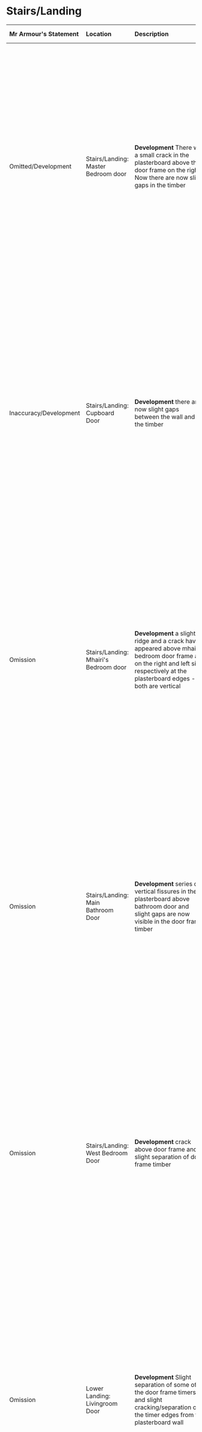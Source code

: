 # Stairs/Landing
Mr Armour's Statement | Location | Description | Additional Notes | Image 
:---  | :---    | :--- | :---   | ---:
Omitted/Development | Stairs/Landing: Master Bedroom door | **Development** There was a small crack in the plasterboard above the door frame on the right. Now there are now slight gaps in the timber | Mr Armour dismissed structural movement citing an absence of gaps in the timber - now there are gaps in the timber  | <a href="https://drive.google.com/uc?export=view&id=18q5YlcIIeJyvAfydAEd4UMA1lkWLhTjG"><img src="https://drive.google.com/uc?export=view&id=18q5YlcIIeJyvAfydAEd4UMA1lkWLhTjG" style="width: 650px; max-width: 20%; height: auto" title="Click to enlarge picture"/><a href="https://drive.google.com/uc?export=view&id=18odg7sSvXC7mnPPXyMHeSWxd0CJmPp6Y"><img src="https://drive.google.com/uc?export=view&id=18odg7sSvXC7mnPPXyMHeSWxd0CJmPp6Y" style="width: 650px; max-width: 20%; height: auto" title="Click to enlarge picture"/><a href="https://drive.google.com/uc?export=view&id=18qDY5hTEDfkojAN4JmGrtsecsmILmWfE"><img src="https://drive.google.com/uc?export=view&id=18qDY5hTEDfkojAN4JmGrtsecsmILmWfE" style="width: 650px; max-width: 20%; height: auto" title="Click to enlarge picture"/>
Inaccuracy/Development | Stairs/Landing: Cupboard Door | **Development** there are now slight gaps between the wall and the timber | **Inaccuracy:** we reported that the upstairs cupboard door now rubs heavily on the carpet when before it did not. Mr Armour instead reported an issue in the catch which is not quite accurate|<a href="https://drive.google.com/uc?export=view&id=1M6jaz-hqqJ85O8FzSc3Q453ttRknOjw3"><img src="https://drive.google.com/uc?export=view&id=1M6jaz-hqqJ85O8FzSc3Q453ttRknOjw3" style="width: 650px; max-width: 20%; height: auto" title="Click to enlarge picture"/>
Omission | Stairs/Landing: Mhairi's Bedroom door|**Development** a slight ridge and a crack have appeared above mhairi's bedroom door frame at on the right and left side respectively at the plasterboard edges - both are vertical | |<a href="https://drive.google.com/uc?export=view&id=190uwIjIqa8BwmPyqzTRgq99DOzNnexNx"><img src="https://drive.google.com/uc?export=view&id=190uwIjIqa8BwmPyqzTRgq99DOzNnexNx" style="width: 650px; max-width: 20%; height: auto" title="Click to enlarge picture"/>
Omission | Stairs/Landing: Main Bathroom Door |**Development** series of vertical fissures in the plasterboard above bathroom door and slight gaps are now visible in the door frame timber | | <a href="https://drive.google.com/uc?export=view&id=19-GQHMotaJZzEMJQ26WqdUf9XStEWHVo"><img src="https://drive.google.com/uc?export=view&id=19-GQHMotaJZzEMJQ26WqdUf9XStEWHVo" style="width: 650px; max-width: 20%; height: auto" title="Click to enlarge picture"/><a href="https://drive.google.com/uc?export=view&id=1AgunfQ-qMGSz2wo_Cd5hl7YMx89S-REu"><img src="https://drive.google.com/uc?export=view&id=1AgunfQ-qMGSz2wo_Cd5hl7YMx89S-REu" style="width: 650px; max-width: 20%; height: auto" title="Click to enlarge picture"/>
Omission | Stairs/Landing: West Bedroom Door|**Development** crack above door frame and slight separation of door frame timber | | <a href="https://drive.google.com/uc?export=view&id=18zCahb9VplprLtggUqkCXMPffStPLdwC"><img src="https://drive.google.com/uc?export=view&id=18zCahb9VplprLtggUqkCXMPffStPLdwC" style="width: 650px; max-width: 20%; height: auto" title="Click to enlarge picture"/>
Omission | Lower Landing: Livingroom Door|**Development** Slight separation of some of the door frame timers and slight cracking/separation of the timer edges from the plasterboard wall | this would have been clearly visible in the [property brochure](https://drive.google.com/file/d/1-dMsdkqNJyB_b9rbycq3mClOOrub1Pds/view?usp=sharing) but it is not | <a href="https://drive.google.com/uc?export=view&id=1BTIG4XsDDFTm878syjNzjuW-gGjeLMNo"><img src="https://drive.google.com/uc?export=view&id=1BTIG4XsDDFTm878syjNzjuW-gGjeLMNo" style="width: 650px; max-width: 20%; height: auto" title="Click to enlarge picture"/><a href="https://drive.google.com/uc?export=view&id=1BQlRDhu4UXx7xlEBjG3Wylw-yIcniRhG"><img src="https://drive.google.com/uc?export=view&id=1BQlRDhu4UXx7xlEBjG3Wylw-yIcniRhG" style="width: 650px; max-width: 20%; height: auto" title="Click to enlarge picture"/>
Mentioned | Upstairs Landing: Ceiling |ridge along gap between plaster board sheets along the ceiling || <a href="https://drive.google.com/uc?export=view&id=18w-ZcD_KsiMWHzG6RW6I_lCWNVNmRUrn"><img src="https://drive.google.com/uc?export=view&id=18w-ZcD_KsiMWHzG6RW6I_lCWNVNmRUrn" style="width: 650px; max-width: 20%; height: auto" title="Click to enlarge picture"/>
Mentioned | Stairs: Stringers | Slight separation of the stair stringer from the central banister wall and a long crack in the plasterboard above the stringer and running parallel to the stringer. <br><br>additionally there is a long paint crack along top of the oppoisite stringer| Mr Armour’s assertion the cracks which follow the wall stringer on the stairs were actually paint lines rather than cracks were dismissed as spurious by our surveyor on his 2nd visit.  He also dismissed Mr Armour’s explanation that:- <br/><br/>*“over time, the weight of persons will allow the timber to flex and open up the paint lines. In our opinion this damage is due to normal usage “*|<a href="https://drive.google.com/uc?export=view&id=199xkMsk8dmX6dT0KWGzGg8THDj8tzTJR"><img src="https://drive.google.com/uc?export=view&id=199xkMsk8dmX6dT0KWGzGg8THDj8tzTJR" style="width: 650px; max-width: 20%; height: auto" title="Click to enlarge picture"/><a href="https://drive.google.com/uc?export=view&id=196qqY7DVHOp-jkvNS6M21WvXXCt22-zJ"><img src="https://drive.google.com/uc?export=view&id=196qqY7DVHOp-jkvNS6M21WvXXCt22-zJ" style="width: 650px; max-width: 20%; height: auto" title="Click to enlarge picture"/><a href="https://drive.google.com/uc?export=view&id=1BBAgzQhd7psAvqOd6zSh8-u1h-pYFyGT"><img src="https://drive.google.com/uc?export=view&id=1BBAgzQhd7psAvqOd6zSh8-u1h-pYFyGT" style="width: 650px; max-width: 20%; height: auto" title="Click to enlarge picture"/>
Omission | Stairs: Surrounding Walls 1 | **Omission:** horizontal ridge w/step between plaster board along the wall from the top of the stairs now prominant due to movement | this should have been visible in the [property brochure](https://drive.google.com/file/d/1-dMsdkqNJyB_b9rbycq3mClOOrub1Pds/view?usp=sharing) but it is not |<a href="https://drive.google.com/uc?export=view&id=174wMtDXjcXZbwgURFDeRi01wuW__7UX3"><img src="https://drive.google.com/uc?export=view&id=174wMtDXjcXZbwgURFDeRi01wuW__7UX3" style="width: 650px; max-width: 20%; height: auto" title="Click to enlarge picture"/>
Development | Stairs: Surrounding Walls 2| **Development:** vertical gaps between plaster board wall now prominant - consistant with movement | Mr Armour's report implicitly testifies that these are due to recent settlement as he previously observed the cracks "did not extend to the ceiling or floor" when now they clearly do | <a href="https://drive.google.com/uc?export=view&id=195bJoUkO1YDlqLxzP7BpupQDfFrl4Hwv"><img src="https://drive.google.com/uc?export=view&id=195bJoUkO1YDlqLxzP7BpupQDfFrl4Hwv" style="width: 650px; max-width: 20%; height: auto" title="Click to enlarge picture"/><a href="https://drive.google.com/uc?export=view&id=192vgdBKNDTboNgJ7klb1JRiz8MFyQx3p"><img src="https://drive.google.com/uc?export=view&id=192vgdBKNDTboNgJ7klb1JRiz8MFyQx3p" style="width: 650px; max-width: 20%; height: auto" title="Click to enlarge picture"/><a href="https://drive.google.com/uc?export=view&id=1M9VSnceufocyC-p6BVO_VLh0cPghe7Ia"><img src="https://drive.google.com/uc?export=view&id=1M9VSnceufocyC-p6BVO_VLh0cPghe7Ia" style="width: 650px; max-width: 20%; height: auto" title="Click to enlarge picture"/><a href="https://drive.google.com/uc?export=view&id=1MB_SR-jayq_OmntEnFwhMMKJ2f-Cw_N2"><img src="https://drive.google.com/uc?export=view&id=1MB_SR-jayq_OmntEnFwhMMKJ2f-Cw_N2" style="width: 650px; max-width: 20%; height: auto" title="Click to enlarge picture"/>
Omission | Stairs: Surrounding Walls 3|**Omission/Development:** crack at corner of wall and overhead ceiling above bottom of staircase <br/><br/> **Development:** crack appearing at corner of wall and overhead landing || <a href="https://drive.google.com/uc?export=view&id=18vqAYwcy5sil-1ujgs9Qsy00XWVtupus"><img src="https://drive.google.com/uc?export=view&id=18vqAYwcy5sil-1ujgs9Qsy00XWVtupus" style="width: 650px; max-width: 20%; height: auto" title="Click to enlarge picture"/><a href="https://drive.google.com/uc?export=view&id=19AipMzKdSXAehQiETdbhrR2AkqLaJ-rL"><img src="https://drive.google.com/uc?export=view&id=19AipMzKdSXAehQiETdbhrR2AkqLaJ-rL" style="width: 650px; max-width: 20%; height: auto" title="Click to enlarge picture"/>
Misidentification | \*Mr Armour's report |**Misidentification:** an image of one of the bedrooms is situated in the "Stairs" section of Mr Armour's report. | We suspect that the desk in the image might have been confused for a wooden bannister | <a href="https://drive.google.com/uc?export=view&id=1_U93e-OEdIH3d1cRdzpszpvHLkLPfQso"><img src="https://drive.google.com/uc?export=view&id=1_U93e-OEdIH3d1cRdzpszpvHLkLPfQso" style="width: 650px; max-width: 20%; height: auto" title="Click to enlarge picture"/><a href="https://drive.google.com/uc?export=view&id=1bq8Nh6mxqqIjuzdIn3f2Z1o7eQZft44a"><img src="https://drive.google.com/uc?export=view&id=1bq8Nh6mxqqIjuzdIn3f2Z1o7eQZft44a" style="width: 650px; max-width: 20%; height: auto" title="Click to enlarge picture"/>

>TODO: <br/>- Main Door <br/>- Cupboard Door <br/>- WC Door